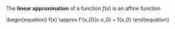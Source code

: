 The **linear approximation** of a function $f(x)$ is an affine function

\begin{equation}
f(x) \approx f'(x_0)(x-x_0) + f(x_0)
\end{equation}